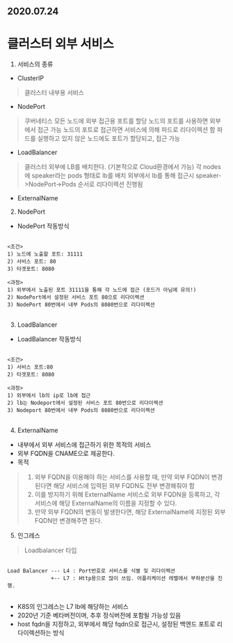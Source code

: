 2020.07.24
-----------

클러스터 외부 서비스
=================
1) 서비스의 종류
* ClusterIP
> 클러스터 내부용 서비스
* NodePort
> 쿠버네티스 모든 노드에 외부 접근용 포트를 할당
> 노드의 포트를 사용하면 외부에서 접근 가능
> 노드의 포트로 접근하면 서비스에 의해 파드로 리다이렉션 함
> 파드를 실행하고 있지 않은 노드에도 포트가 할당되고, 접근 가능
* LoadBalancer
> 클러스터 외부에 LB를 배치한다. (기본적으로 Cloud환경에서 가능)
> 각 nodes에 speaker라는 pods 형태로 lb를 배치
> 외부에서 lb를 통해 접근시 speaker->NodePort->Pods 순서로 리다이렉션 진행됨

* ExternalName

2) NodePort
* NodePort 작동방식
<pre>
<code>
<조건>
1) 노드에 노출할 포트: 31111
2) 서비스 포트: 80
3) 타겟포트: 8080

<과정>
1) 외부에서 노출된 포트 31111을 통해 각 노드에 접근 (포드가 아님에 유의!)
2) NodePort에서 설정된 서비스 포트 80으로 리다이렉션
3) NodePort 80번에서 내부 Pods의 8080번으로 리다이렉션
</code>
</pre>

3) LoadBalancer
* LoadBalancer 작동방식
<pre>
<code>
<조건>
1) 서비스 포트:80
2) 타겟포트: 8080

<과정>
1) 외부에서 lb의 ip로 lb에 접근
2) lb는 Nodeport에서 설정된 서비스 포트 80번으로 리다이렉션
3) Nodeport 80번에서 내부 Pods의 8080번으로 리다이렉션
</code>
</pre>

4) ExternalName
* 내부에서 외부 서비스에 접근하기 위한 목적의 서비스
* 외부 FQDN을 CNAME으로 제공한다.
* 목적
> 1) 외부 FQDN을 이용해야 하는 서비스를 사용할 때, 만약 외부 FQDN이 변경된다면 해당 서비스에 입력된 외부 FQDN도 전부 변경해줘야 함
> 2) 이를 방지하기 위해 ExternalName 서비스로 외부 FQDN을 등록하고, 각 서비스에 해당 ExternalName의 이름을 지정할 수 있다.
> 3) 만약 외부 FQDN의 변동이 발생한다면, 해당 ExternalName에 지정된 외부 FQDN만 변경해주면 된다.

5) 인그레스
> Loadbalancer 타입
<pre>
<code>
Load Balancer --- L4 : Port번호로 서비스를 식별 및 리다이렉션
              +-- L7 : Http용으로 많이 쓰임. 어플리케이션 레벨에서 부하분산을 진행.
</code>
</pre>

* K8S의 인그레스는 L7 lb에 해당하는 서비스
* 2020년 기준 베타버전이며, 추후 정식버전에 포함될 가능성 있음
* host fqdn을 지정하고, 외부에서 해당 fqdn으로 접근시, 설정된 백엔드 포트로 리다이렉션하는 방식
